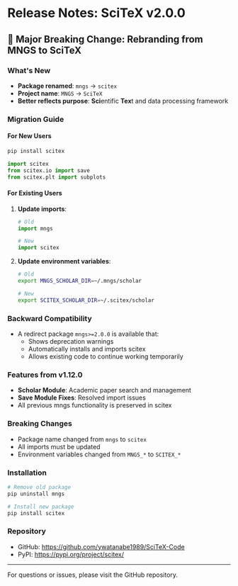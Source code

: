 # Release Notes: SciTeX v2.0.0

## 🎉 Major Breaking Change: Rebranding from MNGS to SciTeX

### What's New
- **Package renamed**: `mngs` → `scitex`
- **Project name**: `MNGS` → `SciTeX` 
- **Better reflects purpose**: **Sci**entific **Tex**t and data processing framework

### Migration Guide

#### For New Users
```bash
pip install scitex
```

```python
import scitex
from scitex.io import save
from scitex.plt import subplots
```

#### For Existing Users
1. **Update imports**:
   ```python
   # Old
   import mngs
   
   # New
   import scitex
   ```

2. **Update environment variables**:
   ```bash
   # Old
   export MNGS_SCHOLAR_DIR=~/.mngs/scholar
   
   # New  
   export SCITEX_SCHOLAR_DIR=~/.scitex/scholar
   ```

### Backward Compatibility
- A redirect package `mngs>=2.0.0` is available that:
  - Shows deprecation warnings
  - Automatically installs and imports scitex
  - Allows existing code to continue working temporarily

### Features from v1.12.0
- **Scholar Module**: Academic paper search and management
- **Save Module Fixes**: Resolved import issues
- All previous mngs functionality is preserved in scitex

### Breaking Changes
- Package name changed from `mngs` to `scitex`
- All imports must be updated
- Environment variables changed from `MNGS_*` to `SCITEX_*`

### Installation
```bash
# Remove old package
pip uninstall mngs

# Install new package
pip install scitex
```

### Repository
- GitHub: https://github.com/ywatanabe1989/SciTeX-Code
- PyPI: https://pypi.org/project/scitex/

---
For questions or issues, please visit the GitHub repository.
